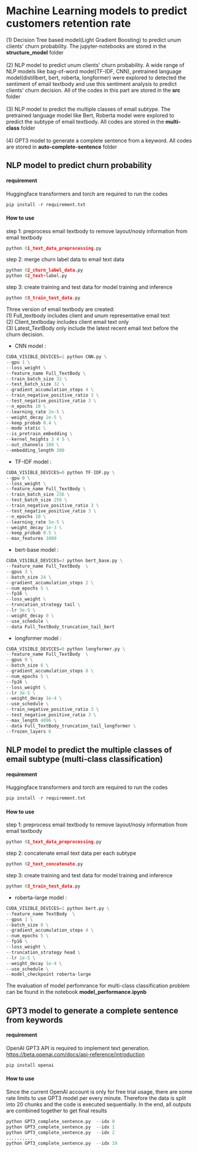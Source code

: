 # Machine Learning models to predict customers retention rate
(1) Decision Tree based model(Light Gradient Boosting) to predict unum clients' churn probability.  The jupyter-notebooks are stored in the **structure_model** folder <br/>
<br/>
(2) NLP model to predict unum clients' churn probability.  A wide range of NLP models like bag-of-word model(TF-IDF, CNN), pretrained language model(distillbert,  bert, roberta, longformer) were explored to detected the sentiment of email textbody and use this sentiment analysis to predict clients' churn decision. All of the codes in this part are stored in the **src** folder <br/>
<br/>
(3)  NLP model to predict the multiple classes of email subtype. The pretrained language model like Bert, Roberta model were explored to predict the subtype of email textbody. All codes are stored in the **multi-class** folder <br/>
<br/>
(4) GPT3 model to generate a complete sentence from a keyword.  All codes are stored in **auto-complete-sentence** folder
<br/>
## NLP model to predict churn probability

#### requirement
Huggingface transformers and torch are required to run the codes 

```python
pip install -r requirement.txt
```
#### How to use 
step 1: preprocess email textbody to remove layout/nosiy information from email textbody  
```python 
python 01_text_data_preprocessing.py
```
step 2: merge churn label data to email text data
```python 
python 02_churn_label_data.py
python 02_text+label.py
```
step 3: create training and test data for model training and inference
```python 
python 03_train_test_data.py
```
Three version of email textbody are created: <br/> 
(1) Full_textbody includes client and unum representative email text <br/>
(2) Client_textboday includes client email text only <br/>
(3) Latest_TextBody only include the latest recent email text before the churn decision.<br/>

- CNN model : <br/>
```python
CUDA_VISIBLE_DEVICES=1 python CNN.py \
--gpu 1 \
--loss_weight \
--feature_name Full_TextBody \
--train_batch_size 32 \
--test_batch_size 32 \
--gradient_accumulation_steps 4 \
--train_negative_positive_ratio 3 \
--test_negative_positive_ratio 3 \
--n_epochs 10 \
--learning_rate 2e-5 \
--weight_decay 2e-5 \
--keep_probab 0.4 \
--mode static \
--is_pretrain_embedding \
--kernel_heights 3 4 5 \
--out_channels 100 \
--embedding_length 300 
```

- TF-IDF model : <br/>
```python
CUDA_VISIBLE_DEVICES=0 python TF-IDF.py \
--gpu 0 \
--loss_weight \
--feature_name Full_TextBody \
--train_batch_size 256 \
--test_batch_size 256 \
--train_negative_positive_ratio 3 \
--test_negative_positive_ratio 3 \
--n_epochs 10 \
--learning_rate 5e-5 \
--weight_decay 1e-3 \
--keep_probab 0.5 \
--max_features 1000
```

- bert-base model : <br/>
```python
CUDA_VISIBLE_DEVICES=3 python bert_base.py \
--feature_name Full_TextBody  \
--gpus 3 \
--batch_size 24 \
--gradient_accumulation_steps 2 \
--num_epochs 5 \
--fp16 \
--loss_weight \
--truncation_strategy tail \
--lr 3e-5 \
--weight_decay 0 \
--use_schedule \
--data Full_TextBody_truncation_tail_bert 
```

- longformer model : <br/>
```python
CUDA_VISIBLE_DEVICES=0 python longformer.py \
--feature_name Full_TextBody  \
--gpus 0 \
--batch_size 6 \
--gradient_accumulation_steps 8 \
--num_epochs 5 \
--fp16 \
--loss_weight \
--lr 3e-5 \
--weight_decay 1e-4 \
--use_schedule \
--train_negative_positive_ratio 3 \
--test_negative_positive_ratio 3 \
--max_length 4096 \
--data Full_TextBody_truncation_tail_longformer \
--frozen_layers 6
```

## NLP model to predict the multiple classes of email subtype (multi-class classification)

#### requirement
Huggingface transformers and torch are required to run the codes 

```python
pip install -r requirement.txt
```

#### How to use 
step 1: preprocess email textbody to remove layout/nosiy information from email textbody 
```python 
python 01_text_data_preprocessing.py
```
step 2: concatenate email text data per each subtype
```python 
python 02_text_concatenate.py
```
step 3: create training and test data for model training and inference
```python 
python 03_train_test_data.py
```
- roberta-large model : <br/>
```python
CUDA_VISIBLE_DEVICES=1 python bert.py \
--feature_name TextBody  \
--gpus 1 \
--batch_size 8 \
--gradient_accumulation_steps 4 \
--num_epochs 5 \
--fp16 \
--loss_weight \
--truncation_strategy head \
--lr 1e-5 \
--weight_decay 1e-4 \
--use_schedule \
--model_checkpoint roberta-large
```
The evaluation of model perfomrance for multi-class classification problem can be found in the notebook **model_performance.ipynb**

## GPT3 model to generate a complete sentence from keywords

#### requirement
OpenAI GPT3 API is required to implement text generation. https://beta.openai.com/docs/api-reference/introduction

```python
pip install openai
```

#### How to use 
Since the current OpenAI account is only for free trial usage, there are some rate limits to use GPT3 model per every minute. Therefore the data is split into 20 chunks and the code is executed sequentially.  In the end, all outputs are combined together to get final results
```python
python GPT3_complete_sentence.py  --idx 0
python GPT3_complete_sentence.py  --idx 1
python GPT3_complete_sentence.py  --idx 2
..........
python GPT3_complete_sentence.py  --idx 19
```


